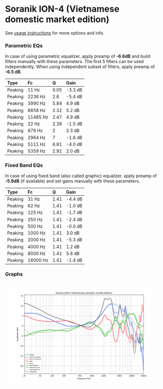# Soranik ION-4 (Vietnamese domestic market edition)
See [usage instructions](https://github.com/jaakkopasanen/AutoEq#usage) for more options and info.

### Parametric EQs
In case of using parametric equalizer, apply preamp of **-6.6dB** and build filters manually
with these parameters. The first 5 filters can be used independently.
When using independent subset of filters, apply preamp of **-6.5 dB**.

| Type    | Fc       |    Q | Gain    |
|:--------|:---------|:-----|:--------|
| Peaking | 11 Hz    | 0.05 | -3.3 dB |
| Peaking | 2236 Hz  | 2.6  | -5.4 dB |
| Peaking | 3990 Hz  | 5.84 | 4.9 dB  |
| Peaking | 8858 Hz  | 2.32 | 5.2 dB  |
| Peaking | 11485 Hz | 2.47 | 4.9 dB  |
| Peaking | 22 Hz    | 2.38 | -1.5 dB |
| Peaking | 878 Hz   | 2    | 2.3 dB  |
| Peaking | 2964 Hz  | 7    | -1.6 dB |
| Peaking | 5111 Hz  | 6.81 | -4.0 dB |
| Peaking | 5359 Hz  | 2.92 | 2.0 dB  |

### Fixed Band EQs
In case of using fixed band (also called graphic) equalizer, apply preamp of **-5.8dB**
(if available) and set gains manually with these parameters.

| Type    | Fc       |    Q | Gain    |
|:--------|:---------|:-----|:--------|
| Peaking | 31 Hz    | 1.41 | -4.4 dB |
| Peaking | 62 Hz    | 1.41 | -1.0 dB |
| Peaking | 125 Hz   | 1.41 | -1.7 dB |
| Peaking | 250 Hz   | 1.41 | -2.4 dB |
| Peaking | 500 Hz   | 1.41 | -0.0 dB |
| Peaking | 1000 Hz  | 1.41 | 3.0 dB  |
| Peaking | 2000 Hz  | 1.41 | -5.3 dB |
| Peaking | 4000 Hz  | 1.41 | 1.2 dB  |
| Peaking | 8000 Hz  | 1.41 | 5.6 dB  |
| Peaking | 16000 Hz | 1.41 | -1.4 dB |

### Graphs
![](./Soranik%20ION-4%20(Vietnamese%20domestic%20market%20edition).png)
